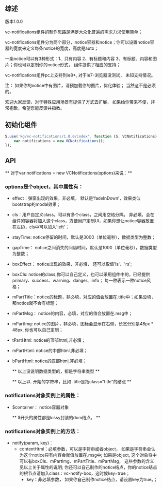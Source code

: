 ## 综述

版本1.0.0

vc-notifications组件的制作思路是满足大众化普遍的需求力求使用简单；

vc-notifications组件分为两个部分，notice容器和notice；你可以设置notice容器的宽度来定义每条notice的宽度，高度是auto；

一条notice可以有3种形式：1、只有内容 2、有标题和内容 3、有标题、内容和图片；你也可以定制你的notice形式， 组件提供了相应的支持；

vc-notifications组件pc上支持到ie8+, 对于ie7-浏览器没测试， 未知支持情况。

注： 如果你的notice中有图片，请预加载你的图片，优化体验； 当然这不是必须的。

欢迎大家反馈，对于特殊应用场景有提供了方式去扩展， 如果给你带来不便，非常抱歉，希望您能反馈并指教。

## 初始化组件
```javascript
S.use('kg/vc-notifications/1.0.0/index', function (S, VCNotifications) {
    var notifications = new VCNotifications();
});
```


## API
** 对于var notifications = new VCNotifications(options)来说：**

### options是个object，其中属性有：
* effect：弹窗出现的效果，非必填， 默认是’fadeInDown’，效果类似bootstrap的modal效果；
* cls：用户自定义class，可以有多个class，之间用空格分隔， 非必填，会在组件的容器将加入这个class，方便用户定制UI，如果你想让notice容器放置在左边，cls中可以加入'left'；
* stayTime: notice停留的时间，默认是3000（单位毫秒），数据类型为整数；
* gapTime： notice之间消失的间隔时间，默认是1000（单位毫秒），数据类型为整数；
* boxEffect： notice出现的效果，非必填， 还可以取值'ls'、'rs';
* boxCls: notice的class,你可以自己定义，也可以采用组件中的，已经提供primary、success、warning、danger、info； 每一种表示一种notice风格；
* mPartTitle：notice的标题，非必填，对应的值会放置在.title中；如果没填，那notice就不会有标题；
* mPartMsg： notice的内容，必填，对应的值会放置在.msg中；
* mPartImg: notice的图片，非必填，图标会显示在右侧，长宽分别是48px * 48px, 你也可以自己定制；
* tPartHtml: notice的顶部html,非必填；
* mPartHtml: notice的中部html,非必填；
* bPartHtml: notice的底部html,非必填；

    ** 以上没说明数据类型的，都是字符串类型 **
    
    ** 以上以. 开始的字符串，比如 .title是指class=“title”的结点 **
 


### notifications对象实例上的属性：
* $container： notice容器对象

    ** $开头的属性都是kissy封装的dom结点。 **


### notifications对象实例上的方法：
* notify(param, key)：
    * contentHtml：必填参数，可以是字符串或者object， 如果是字符串会认为这个notice只有内容会就值放置在.msg中;
如果是object, 这个对象将中可以有boxCls、mPartImg、mPartTitle、mPartMsg， 这些参数的含义见以上关于属性的说明; 
你还可以自己制作的notice结点，你的notice结点的根节点请加入class：vc-notify-box，这时候key=true；
	  * key：非必填参数， 如果你自己制作notice结点，请设置key为true。；






